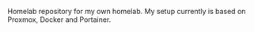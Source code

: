 Homelab repository for my own homelab. My setup currently is based on Proxmox, Docker and Portainer. 
